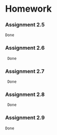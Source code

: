 # Homework

### Assignment 2.5
    Done
### Assignment 2.6
     Done
### Assignment 2.7
     Done
### Assignment 2.8
     Done
### Assignment 2.9
    Done
     